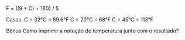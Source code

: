 F = ((9 * C) + 160) / 5

Casos:
    C = 32°C = 89.6°F
    C = 20°C = 68°F
    C = 45°C = 113°F

Bônus
    Como imprimir a notação de temperatura junto com o resultado?